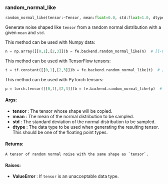 

### random_normal_like
```python
random_normal_like(tensor:~Tensor, mean:float=0.0, std:float=1.0, dtype:Union[NoneType, str]='float32') -> ~Tensor
```
Generate noise shaped like `tensor` from a random normal distribution with a given `mean` and `std`.

This method can be used with Numpy data:
```python
n = np.array([[0,1],[2,3]])b = fe.backend.random_normal_like(n)  # [[-0.6, 0.2], [1.9, -0.02]]b = fe.backend.random_normal_like(n, mean=5.0)  # [[3.7, 5.7], [5.6, 3.6]]
```


This method can be used with TensorFlow tensors:
```python
t = tf.constant([[0,1],[2,3]])b = fe.backend.random_normal_like(t)  # [[-0.6, 0.2], [1.9, -0.02]]b = fe.backend.random_normal_like(t, mean=5.0)  # [[3.7, 5.7], [5.6, 3.6]]
```


This method can be used with PyTorch tensors:
```python
p = torch.tensor([[0,1],[2,3]])b = fe.backend.random_normal_like(p)  # [[-0.6, 0.2], [1.9, -0.02]]b = fe.backend.random_normal_like(P, mean=5.0)  # [[3.7, 5.7], [5.6, 3.6]]
```




#### Args:

* **tensor** :  The tensor whose shape will be copied.
* **mean** :  The mean of the normal distribution to be sampled.
* **std** :  The standard deviation of the normal distribution to be sampled.
* **dtype** :  The data type to be used when generating the resulting tensor. This should be one of the floating point        types.

#### Returns:
    A tensor of random normal noise with the same shape as `tensor`.

#### Raises:

* **ValueError** :  If `tensor` is an unacceptable data type.